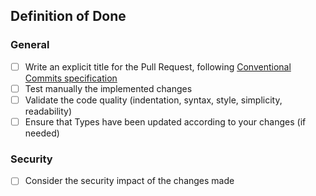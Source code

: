 ## Definition of Done

### General

- [ ] Write an explicit title for the Pull Request, following [Conventional Commits specification](https://www.conventionalcommits.org)
- [ ] Test manually the implemented changes
- [ ] Validate the code quality (indentation, syntax, style, simplicity, readability)
- [ ] Ensure that Types have been updated according to your changes (if needed)

### Security

- [ ] Consider the security impact of the changes made
